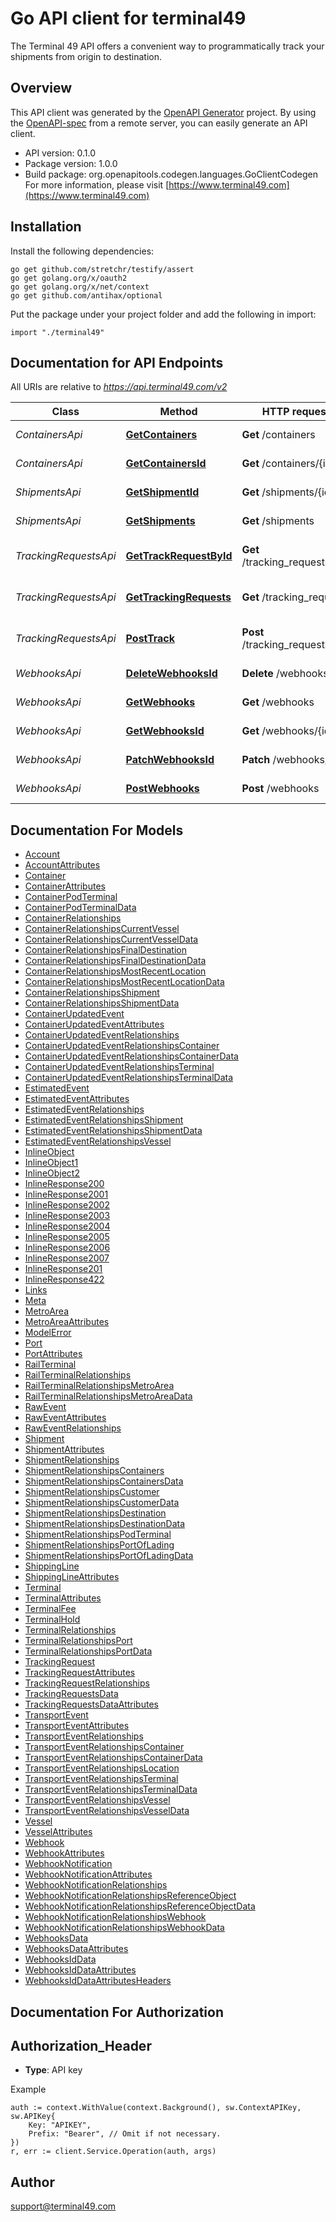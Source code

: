 # Go API client for terminal49

The Terminal 49 API offers a convenient way to programmatically track your shipments from origin to destination.

## Overview
This API client was generated by the [OpenAPI Generator](https://openapi-generator.tech) project.  By using the [OpenAPI-spec](https://www.openapis.org/) from a remote server, you can easily generate an API client.

- API version: 0.1.0
- Package version: 1.0.0
- Build package: org.openapitools.codegen.languages.GoClientCodegen
For more information, please visit [https://www.terminal49.com](https://www.terminal49.com)

## Installation

Install the following dependencies:

```shell
go get github.com/stretchr/testify/assert
go get golang.org/x/oauth2
go get golang.org/x/net/context
go get github.com/antihax/optional
```

Put the package under your project folder and add the following in import:

```golang
import "./terminal49"
```

## Documentation for API Endpoints

All URIs are relative to *https://api.terminal49.com/v2*

Class | Method | HTTP request | Description
------------ | ------------- | ------------- | -------------
*ContainersApi* | [**GetContainers**](docs/ContainersApi.md#getcontainers) | **Get** /containers | List containers
*ContainersApi* | [**GetContainersId**](docs/ContainersApi.md#getcontainersid) | **Get** /containers/{id} | Get a container
*ShipmentsApi* | [**GetShipmentId**](docs/ShipmentsApi.md#getshipmentid) | **Get** /shipments/{id} | Get a shipment
*ShipmentsApi* | [**GetShipments**](docs/ShipmentsApi.md#getshipments) | **Get** /shipments | List shipments
*TrackingRequestsApi* | [**GetTrackRequestById**](docs/TrackingRequestsApi.md#gettrackrequestbyid) | **Get** /tracking_requests/{id} | Get a single tracking request
*TrackingRequestsApi* | [**GetTrackingRequests**](docs/TrackingRequestsApi.md#gettrackingrequests) | **Get** /tracking_requests | List tracking requests
*TrackingRequestsApi* | [**PostTrack**](docs/TrackingRequestsApi.md#posttrack) | **Post** /tracking_requests | Create a tracking request
*WebhooksApi* | [**DeleteWebhooksId**](docs/WebhooksApi.md#deletewebhooksid) | **Delete** /webhooks/{id} | Delete a webhook
*WebhooksApi* | [**GetWebhooks**](docs/WebhooksApi.md#getwebhooks) | **Get** /webhooks | List webhooks
*WebhooksApi* | [**GetWebhooksId**](docs/WebhooksApi.md#getwebhooksid) | **Get** /webhooks/{id} | Get single webhook
*WebhooksApi* | [**PatchWebhooksId**](docs/WebhooksApi.md#patchwebhooksid) | **Patch** /webhooks/{id} | Edit a webhook
*WebhooksApi* | [**PostWebhooks**](docs/WebhooksApi.md#postwebhooks) | **Post** /webhooks | Create a webhook


## Documentation For Models

 - [Account](docs/Account.md)
 - [AccountAttributes](docs/AccountAttributes.md)
 - [Container](docs/Container.md)
 - [ContainerAttributes](docs/ContainerAttributes.md)
 - [ContainerPodTerminal](docs/ContainerPodTerminal.md)
 - [ContainerPodTerminalData](docs/ContainerPodTerminalData.md)
 - [ContainerRelationships](docs/ContainerRelationships.md)
 - [ContainerRelationshipsCurrentVessel](docs/ContainerRelationshipsCurrentVessel.md)
 - [ContainerRelationshipsCurrentVesselData](docs/ContainerRelationshipsCurrentVesselData.md)
 - [ContainerRelationshipsFinalDestination](docs/ContainerRelationshipsFinalDestination.md)
 - [ContainerRelationshipsFinalDestinationData](docs/ContainerRelationshipsFinalDestinationData.md)
 - [ContainerRelationshipsMostRecentLocation](docs/ContainerRelationshipsMostRecentLocation.md)
 - [ContainerRelationshipsMostRecentLocationData](docs/ContainerRelationshipsMostRecentLocationData.md)
 - [ContainerRelationshipsShipment](docs/ContainerRelationshipsShipment.md)
 - [ContainerRelationshipsShipmentData](docs/ContainerRelationshipsShipmentData.md)
 - [ContainerUpdatedEvent](docs/ContainerUpdatedEvent.md)
 - [ContainerUpdatedEventAttributes](docs/ContainerUpdatedEventAttributes.md)
 - [ContainerUpdatedEventRelationships](docs/ContainerUpdatedEventRelationships.md)
 - [ContainerUpdatedEventRelationshipsContainer](docs/ContainerUpdatedEventRelationshipsContainer.md)
 - [ContainerUpdatedEventRelationshipsContainerData](docs/ContainerUpdatedEventRelationshipsContainerData.md)
 - [ContainerUpdatedEventRelationshipsTerminal](docs/ContainerUpdatedEventRelationshipsTerminal.md)
 - [ContainerUpdatedEventRelationshipsTerminalData](docs/ContainerUpdatedEventRelationshipsTerminalData.md)
 - [EstimatedEvent](docs/EstimatedEvent.md)
 - [EstimatedEventAttributes](docs/EstimatedEventAttributes.md)
 - [EstimatedEventRelationships](docs/EstimatedEventRelationships.md)
 - [EstimatedEventRelationshipsShipment](docs/EstimatedEventRelationshipsShipment.md)
 - [EstimatedEventRelationshipsShipmentData](docs/EstimatedEventRelationshipsShipmentData.md)
 - [EstimatedEventRelationshipsVessel](docs/EstimatedEventRelationshipsVessel.md)
 - [InlineObject](docs/InlineObject.md)
 - [InlineObject1](docs/InlineObject1.md)
 - [InlineObject2](docs/InlineObject2.md)
 - [InlineResponse200](docs/InlineResponse200.md)
 - [InlineResponse2001](docs/InlineResponse2001.md)
 - [InlineResponse2002](docs/InlineResponse2002.md)
 - [InlineResponse2003](docs/InlineResponse2003.md)
 - [InlineResponse2004](docs/InlineResponse2004.md)
 - [InlineResponse2005](docs/InlineResponse2005.md)
 - [InlineResponse2006](docs/InlineResponse2006.md)
 - [InlineResponse2007](docs/InlineResponse2007.md)
 - [InlineResponse201](docs/InlineResponse201.md)
 - [InlineResponse422](docs/InlineResponse422.md)
 - [Links](docs/Links.md)
 - [Meta](docs/Meta.md)
 - [MetroArea](docs/MetroArea.md)
 - [MetroAreaAttributes](docs/MetroAreaAttributes.md)
 - [ModelError](docs/ModelError.md)
 - [Port](docs/Port.md)
 - [PortAttributes](docs/PortAttributes.md)
 - [RailTerminal](docs/RailTerminal.md)
 - [RailTerminalRelationships](docs/RailTerminalRelationships.md)
 - [RailTerminalRelationshipsMetroArea](docs/RailTerminalRelationshipsMetroArea.md)
 - [RailTerminalRelationshipsMetroAreaData](docs/RailTerminalRelationshipsMetroAreaData.md)
 - [RawEvent](docs/RawEvent.md)
 - [RawEventAttributes](docs/RawEventAttributes.md)
 - [RawEventRelationships](docs/RawEventRelationships.md)
 - [Shipment](docs/Shipment.md)
 - [ShipmentAttributes](docs/ShipmentAttributes.md)
 - [ShipmentRelationships](docs/ShipmentRelationships.md)
 - [ShipmentRelationshipsContainers](docs/ShipmentRelationshipsContainers.md)
 - [ShipmentRelationshipsContainersData](docs/ShipmentRelationshipsContainersData.md)
 - [ShipmentRelationshipsCustomer](docs/ShipmentRelationshipsCustomer.md)
 - [ShipmentRelationshipsCustomerData](docs/ShipmentRelationshipsCustomerData.md)
 - [ShipmentRelationshipsDestination](docs/ShipmentRelationshipsDestination.md)
 - [ShipmentRelationshipsDestinationData](docs/ShipmentRelationshipsDestinationData.md)
 - [ShipmentRelationshipsPodTerminal](docs/ShipmentRelationshipsPodTerminal.md)
 - [ShipmentRelationshipsPortOfLading](docs/ShipmentRelationshipsPortOfLading.md)
 - [ShipmentRelationshipsPortOfLadingData](docs/ShipmentRelationshipsPortOfLadingData.md)
 - [ShippingLine](docs/ShippingLine.md)
 - [ShippingLineAttributes](docs/ShippingLineAttributes.md)
 - [Terminal](docs/Terminal.md)
 - [TerminalAttributes](docs/TerminalAttributes.md)
 - [TerminalFee](docs/TerminalFee.md)
 - [TerminalHold](docs/TerminalHold.md)
 - [TerminalRelationships](docs/TerminalRelationships.md)
 - [TerminalRelationshipsPort](docs/TerminalRelationshipsPort.md)
 - [TerminalRelationshipsPortData](docs/TerminalRelationshipsPortData.md)
 - [TrackingRequest](docs/TrackingRequest.md)
 - [TrackingRequestAttributes](docs/TrackingRequestAttributes.md)
 - [TrackingRequestRelationships](docs/TrackingRequestRelationships.md)
 - [TrackingRequestsData](docs/TrackingRequestsData.md)
 - [TrackingRequestsDataAttributes](docs/TrackingRequestsDataAttributes.md)
 - [TransportEvent](docs/TransportEvent.md)
 - [TransportEventAttributes](docs/TransportEventAttributes.md)
 - [TransportEventRelationships](docs/TransportEventRelationships.md)
 - [TransportEventRelationshipsContainer](docs/TransportEventRelationshipsContainer.md)
 - [TransportEventRelationshipsContainerData](docs/TransportEventRelationshipsContainerData.md)
 - [TransportEventRelationshipsLocation](docs/TransportEventRelationshipsLocation.md)
 - [TransportEventRelationshipsTerminal](docs/TransportEventRelationshipsTerminal.md)
 - [TransportEventRelationshipsTerminalData](docs/TransportEventRelationshipsTerminalData.md)
 - [TransportEventRelationshipsVessel](docs/TransportEventRelationshipsVessel.md)
 - [TransportEventRelationshipsVesselData](docs/TransportEventRelationshipsVesselData.md)
 - [Vessel](docs/Vessel.md)
 - [VesselAttributes](docs/VesselAttributes.md)
 - [Webhook](docs/Webhook.md)
 - [WebhookAttributes](docs/WebhookAttributes.md)
 - [WebhookNotification](docs/WebhookNotification.md)
 - [WebhookNotificationAttributes](docs/WebhookNotificationAttributes.md)
 - [WebhookNotificationRelationships](docs/WebhookNotificationRelationships.md)
 - [WebhookNotificationRelationshipsReferenceObject](docs/WebhookNotificationRelationshipsReferenceObject.md)
 - [WebhookNotificationRelationshipsReferenceObjectData](docs/WebhookNotificationRelationshipsReferenceObjectData.md)
 - [WebhookNotificationRelationshipsWebhook](docs/WebhookNotificationRelationshipsWebhook.md)
 - [WebhookNotificationRelationshipsWebhookData](docs/WebhookNotificationRelationshipsWebhookData.md)
 - [WebhooksData](docs/WebhooksData.md)
 - [WebhooksDataAttributes](docs/WebhooksDataAttributes.md)
 - [WebhooksIdData](docs/WebhooksIdData.md)
 - [WebhooksIdDataAttributes](docs/WebhooksIdDataAttributes.md)
 - [WebhooksIdDataAttributesHeaders](docs/WebhooksIdDataAttributesHeaders.md)


## Documentation For Authorization



## Authorization_Header

- **Type**: API key

Example

```golang
auth := context.WithValue(context.Background(), sw.ContextAPIKey, sw.APIKey{
    Key: "APIKEY",
    Prefix: "Bearer", // Omit if not necessary.
})
r, err := client.Service.Operation(auth, args)
```



## Author

support@terminal49.com

